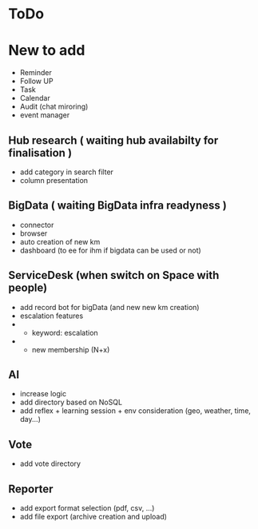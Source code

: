 # ToDo

# New to add
* Reminder
* Follow UP
* Task
* Calendar
* Audit (chat miroring)
* event manager

## Hub research ( waiting hub availabilty for finalisation )
* add category in search filter
* column presentation

## BigData ( waiting BigData infra readyness )
* connector
* browser
* auto creation of new km
* dashboard (to ee for ihm if bigdata can be used or not)

## ServiceDesk (when switch on Space with people)
* add record bot for bigData (and new new km creation)
* escalation features
* * keyword: escalation
* * new membership (N+x)

## AI
* increase logic
* add directory based on NoSQL
* add reflex + learning session + env consideration (geo, weather, time, day...)

## Vote
* add vote directory

## Reporter
* add export format selection (pdf, csv, ...)
* add file export (archive creation and upload)

